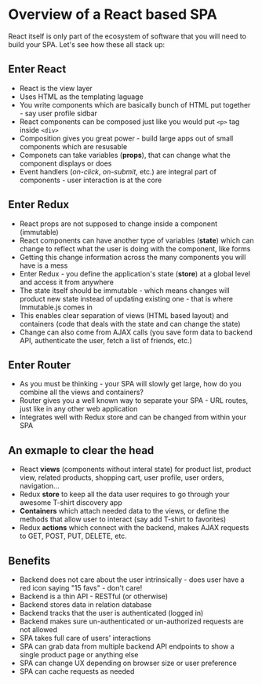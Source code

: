 # Overview of a React based SPA
React itself is only part of the ecosystem of software that you will need to build your SPA. Let's see how these all stack up:

## Enter React
-  React is the view layer
-  Uses HTML as the templating laguage
-  You write components which are basically bunch of HTML put together - say user profile sidbar
-  React components can be composed just like you would put `<p>` tag inside `<div>`
-  Composition gives you great power - build large apps out of small components which are resusable
-  Componets can take variables (**props**), that can change what the component displays or does
-  Event handlers (*on-click*, *on-submit*, etc.) are integral part of components - user interaction is at the core

## Enter Redux
-  React props are not supposed to change inside a component (immutable)
-  React components can have another type of variables (**state**) which can change to reflect what the user is doing with the component, like forms
-  Getting this change information across the many components you will have is a mess
-  Enter Redux - you define the application's state (**store**) at a global level and access it from anywhere
-  The state itself should be immutable - which means changes will product new state instead of updating existing one - that is where Immutable.js comes in
-  This enables clear separation of views (HTML based layout) and containers (code that deals with the state and can change the state)
-  Change can also come from AJAX calls (you save form data to backend API, authenticate the user, fetch a  list of friends, etc.)

## Enter Router
-  As you must be thinking - your SPA will slowly get large, how do you combine all the views and containers?
-  Router gives you a well known way to separate your SPA - URL routes, just like in any other web application
-  Integrates well with Redux store and can be changed from within your SPA

## An exmaple to clear the head
-  React **views** (components without interal state) for product list, product view, related products, shopping cart, user profile, user orders, navigation...
-  Redux **store** to keep all the data user requires to go through your awesome T-shirt discovery app
-  **Containers** which attach needed data to the views, or define the methods that allow user to interact (say add T-shirt to favorites)
-  Redux **actions** which connect with the backend, makes AJAX requests to GET, POST, PUT, DELETE, etc.

## Benefits
-  Backend does not care about the user intrinsically - does user have a red icon saying "15 favs" - don't care!
-  Backend is a thin API - RESTful (or otherwise)
-  Backend stores data in relation database
-  Backend tracks that the user is authenticated (logged in)
-  Backend makes sure un-authenticated or un-authorized requests are not allowed
-  SPA takes full care of users' interactions
-  SPA can grab data from multiple backend API endpoints to show a single product page or anything else
-  SPA can change UX depending on browser size or user preference
-  SPA can cache requests as needed